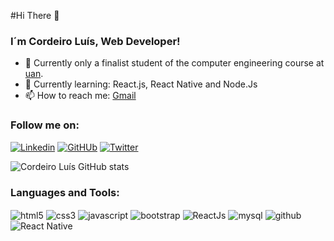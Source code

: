 

#Hi There 👋

### I´m Cordeiro Luís, Web Developer!


- 🔭  Currently only a finalist student of the computer engineering course at [uan](https://uan.ao/).
- 📖  Currently learning: React.js, React Native and Node.Js  
- 📫  How to reach me: [Gmail](mailto:cordeiroluisff@gmail.com)

### Follow me on: 
[![Linkedin](https://img.shields.io/badge/LinkedIn-0077B5?style=for-the-badge&logo=linkedin&logoColor=white)](https://www.linkedin.com/in/cordeiro-luis/)
[![GitHUb](https://img.shields.io/badge/GitHub-100000?style=for-the-badge&logo=github&logoColor=white)](https://github.com/corde177)
[![Twitter](https://img.shields.io/badge/Twitter-1DA1F2?style=for-the-badge&logo=twitter&logoColor=white)](https://twitter.com/CordeiroLuis1)

![Cordeiro Luís GitHub stats](https://github-readme-stats.vercel.app/api?username=corde177&show_icons=true&theme=white)

### Languages and Tools:
 <div style= "display: inline-block">
    <img align="center" alt="html5" src="https://img.shields.io/badge/HTML-239120?style=for-the-badge&logo=html5&logoColor=white">
    <img align="center" alt="css3" src="https://img.shields.io/badge/CSS-239120?&style=for-the-badge&logo=css3&logoColor=white">
    <img align="center" alt="javascript" src="https://img.shields.io/badge/JavaScript-F7DF1E?style=for-the-badge&logo=javascript&logoColor=black">
    <img align="center" alt="bootstrap" src="https://img.shields.io/badge/Bootstrap-563D7C?style=for-the-badge&logo=bootstrap&logoColor=white">
    <img align="center" alt="ReactJs" src="https://img.shields.io/badge/React-20232A?style=for-the-badge&logo=react&logoColor=61DAFB">
    <img align="center" alt="mysql" src="https://img.shields.io/badge/MySQL-005C84?style=for-the-badge&logo=mysql&logoColor=white">
    <img align="center" alt="github" src="https://img.shields.io/badge/GIT-E44C30?style=for-the-badge&logo=git&logoColor=white">
    <img align="center" alt="React Native" src="https://img.shields.io/badge/React_Native-20232A?style=for-the-badge&logo=react&logoColor=61DAFB">    
 </div>

